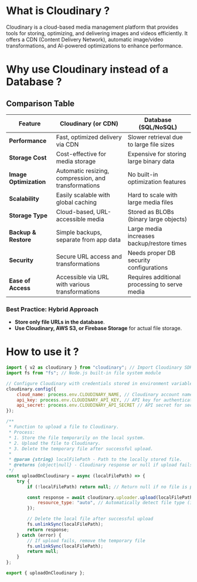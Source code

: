 # What is Cloudinary ?

Cloudinary is a cloud-based media management platform that provides tools for storing, optimizing, and delivering images and videos efficiently. It offers a CDN (Content Delivery Network), automatic image/video transformations, and AI-powered optimizations to enhance performance.

# Why use Cloudinary instead of a Database ?

## Comparison Table

| Feature              | Cloudinary (or CDN)               | Database (SQL/NoSQL)       |
|----------------------|---------------------------------|----------------------------|
| **Performance**      | Fast, optimized delivery via CDN | Slower retrieval due to large file sizes |
| **Storage Cost**     | Cost-effective for media storage | Expensive for storing large binary data |
| **Image Optimization** | Automatic resizing, compression, and transformations | No built-in optimization features |
| **Scalability**      | Easily scalable with global caching | Hard to scale with large media files |
| **Storage Type**     | Cloud-based, URL-accessible media | Stored as BLOBs (binary large objects) |
| **Backup & Restore** | Simple backups, separate from app data | Large media increases backup/restore times |
| **Security**         | Secure URL access and transformations | Needs proper DB security configurations |
| **Ease of Access**   | Accessible via URL with various transformations | Requires additional processing to serve media |

### Best Practice: Hybrid Approach
- **Store only file URLs in the database**.
- **Use Cloudinary, AWS S3, or Firebase Storage** for actual file storage.

# How to use it ?

```javascript
import { v2 as cloudinary } from "cloudinary"; // Import Cloudinary SDK
import fs from "fs"; // Node.js built-in file system module

// Configure Cloudinary with credentials stored in environment variables
cloudinary.config({
    cloud_name: process.env.CLOUDINARY_NAME, // Cloudinary account name
    api_key: process.env.CLOUDINARY_API_KEY, // API key for authentication
    api_secret: process.env.CLOUDINARY_API_SECRET // API secret for secure access
});

/**
 * Function to upload a file to Cloudinary.
 * Process:
 * 1. Store the file temporarily on the local system.
 * 2. Upload the file to Cloudinary.
 * 3. Delete the temporary file after successful upload.
 *
 * @param {string} localFilePath - Path to the locally stored file.
 * @returns {object|null} - Cloudinary response or null if upload fails.
 */
const uploadOnCloudinary = async (localFilePath) => {
    try {
        if (!localFilePath) return null; // Return null if no file is provided

        const response = await cloudinary.uploader.upload(localFilePath, {
            resource_type: "auto", // Automatically detect file type (image, video, etc.)
        });

        // Delete the local file after successful upload
        fs.unlinkSync(localFilePath);
        return response;
    } catch (error) {
        // If upload fails, remove the temporary file
        fs.unlinkSync(localFilePath);
        return null;
    }
};

export { uploadOnCloudinary };
```
